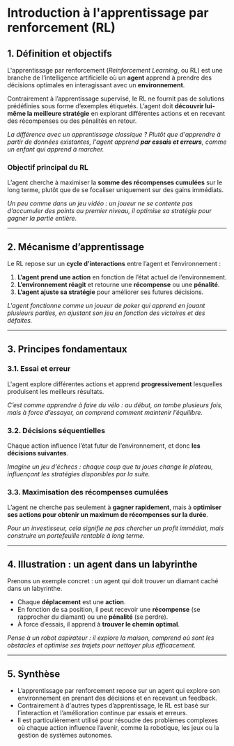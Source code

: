 # Introduction à l'apprentissage par renforcement (RL)  

## 1. Définition et objectifs  

L'apprentissage par renforcement (*Reinforcement Learning*, ou RL) est une branche de l'intelligence artificielle où un **agent** apprend à prendre des décisions optimales en interagissant avec un **environnement**.  

Contrairement à l’apprentissage supervisé, le RL ne fournit pas de solutions prédéfinies sous forme d’exemples étiquetés. L’agent doit **découvrir lui-même la meilleure stratégie** en explorant différentes actions et en recevant des récompenses ou des pénalités en retour.  

_La différence avec un apprentissage classique ? Plutôt que d'apprendre à partir de données existantes, l'agent apprend **par essais et erreurs**, comme un enfant qui apprend à marcher._  

### Objectif principal du RL  
L’agent cherche à maximiser la **somme des récompenses cumulées** sur le long terme, plutôt que de se focaliser uniquement sur des gains immédiats.  

_Un peu comme dans un jeu vidéo : un joueur ne se contente pas d’accumuler des points au premier niveau, il optimise sa stratégie pour gagner la partie entière._  

---

## 2. Mécanisme d’apprentissage  

Le RL repose sur un **cycle d’interactions** entre l’agent et l’environnement :  

1. **L’agent prend une action** en fonction de l’état actuel de l’environnement.  
2. **L’environnement réagit** et retourne une **récompense** ou une **pénalité**.  
3. **L’agent ajuste sa stratégie** pour améliorer ses futures décisions.  

_L'agent fonctionne comme un joueur de poker qui apprend en jouant plusieurs parties, en ajustant son jeu en fonction des victoires et des défaites._  

---

## 3. Principes fondamentaux  

### 3.1. Essai et erreur  
L'agent explore différentes actions et apprend **progressivement** lesquelles produisent les meilleurs résultats.  

_C’est comme apprendre à faire du vélo : au début, on tombe plusieurs fois, mais à force d’essayer, on comprend comment maintenir l’équilibre._  

### 3.2. Décisions séquentielles  
Chaque action influence l’état futur de l’environnement, et donc **les décisions suivantes**.  

_Imagine un jeu d'échecs : chaque coup que tu joues change le plateau, influençant les stratégies disponibles par la suite._  

### 3.3. Maximisation des récompenses cumulées  
L’agent ne cherche pas seulement à **gagner rapidement**, mais à **optimiser ses actions pour obtenir un maximum de récompenses sur la durée**.  

_Pour un investisseur, cela signifie ne pas chercher un profit immédiat, mais construire un portefeuille rentable à long terme._  

---

## 4. Illustration : un agent dans un labyrinthe  

Prenons un exemple concret : un agent qui doit trouver un diamant caché dans un labyrinthe.  

- Chaque **déplacement** est une **action**.  
- En fonction de sa position, il peut recevoir une **récompense** (se rapprocher du diamant) ou une **pénalité** (se perdre).  
- À force d’essais, il apprend à **trouver le chemin optimal**.  

_Pense à un robot aspirateur : il explore la maison, comprend où sont les obstacles et optimise ses trajets pour nettoyer plus efficacement._  

---

## 5. Synthèse  

- L’apprentissage par renforcement repose sur un agent qui explore son environnement en prenant des décisions et en recevant un feedback.  
- Contrairement à d'autres types d’apprentissage, le RL est basé sur l’interaction et l’amélioration continue par essais et erreurs.  
- Il est particulièrement utilisé pour résoudre des problèmes complexes où chaque action influence l’avenir, comme la robotique, les jeux ou la gestion de systèmes autonomes.  

